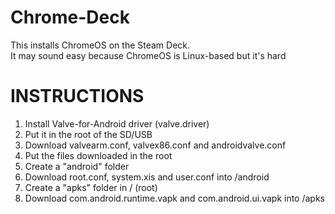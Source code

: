 # Chrome-Deck
This installs ChromeOS on the Steam Deck. <br>
It may sound easy because ChromeOS is Linux-based but it's hard <br>
# INSTRUCTIONS
1. Install Valve-for-Android driver (valve.driver) <br>
2. Put it in the root of the SD/USB <br>
3. Download valvearm.conf, valvex86.conf and androidvalve.conf <br>
4. Put the files downloaded in the root <br>
5. Create a "android" folder <br>
6. Download root.conf, system.xis and user.conf into /android <br>
7. Create a "apks" folder in / (root) <br>
8. Download com.android.runtime.vapk and com.android.ui.vapk into /apks
